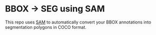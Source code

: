 # BBOX -> SEG using SAM

This repo uses [SAM](https://github.com/facebookresearch/segment-anything) to automatically convert your BBOX annotations into segmentation polygons in COCO format.
